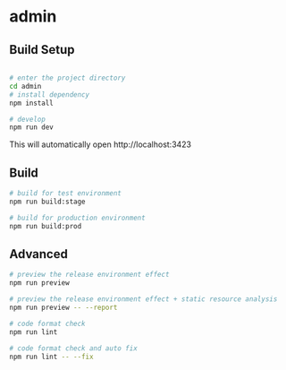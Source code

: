# admin

## Build Setup

```bash

# enter the project directory
cd admin
# install dependency
npm install

# develop
npm run dev
```

This will automatically open http://localhost:3423

## Build

```bash
# build for test environment
npm run build:stage

# build for production environment
npm run build:prod
```

## Advanced

```bash
# preview the release environment effect
npm run preview

# preview the release environment effect + static resource analysis
npm run preview -- --report

# code format check
npm run lint

# code format check and auto fix
npm run lint -- --fix
```
